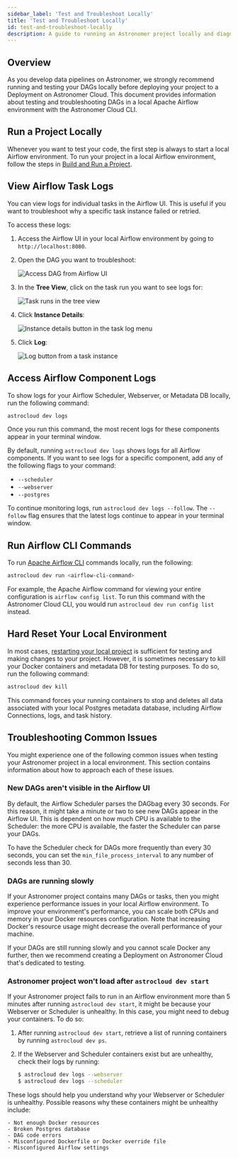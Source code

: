 ```yaml
---
sidebar_label: 'Test and Troubleshoot Locally'
title: 'Test and Troubleshoot Locally'
id: test-and-troubleshoot-locally
description: A guide to running an Astronomer project locally and diagnosing common problems.
---
```


## Overview

As you develop data pipelines on Astronomer, we strongly recommend running and testing your DAGs locally before deploying your project to a Deployment on Astronomer Cloud. This document provides information about testing and troubleshooting DAGs in a local Apache Airflow environment with the Astronomer Cloud CLI.

## Run a Project Locally

Whenever you want to test your code, the first step is always to start a local Airflow environment. To run your project in a local Airflow environment, follow the steps in [Build and Run a Project](develop-project.md#build-and-run-a-project-locally).

## View Airflow Task Logs

You can view logs for individual tasks in the Airflow UI. This is useful if you want to troubleshoot why a specific task instance failed or retried.

To access these logs:

1. Access the Airflow UI in your local Airflow environment by going to `http://localhost:8080`.
2. Open the DAG you want to troubleshoot:

    <div class="text--center">
    <img src="/img/docs/open-dag.png" alt="Access DAG from Airflow UI" />
    </div>

3. In the **Tree View**, click on the task run you want to see logs for:

    <div class="text--center">
    <img src="/img/docs/tree-view.png" alt="Task runs in the tree view" />
    </div>

4. Click **Instance Details**:

    <div class="text--center">
    <img src="/img/docs/instance-details.png" alt="Instance details button in the task log menu" />
    </div>

5. Click **Log**:

    <div class="text--center">
    <img src="/img/docs/task-log.png" alt="Log button from a task instance" />
    </div>

## Access Airflow Component Logs

To show logs for your Airflow Scheduler, Webserver, or Metadata DB locally, run the following command:

```sh
astrocloud dev logs
```

Once you run this command, the most recent logs for these components appear in your terminal window.

By default, running `astrocloud dev logs` shows logs for all Airflow components. If you want to see logs for a specific component, add any of the following flags to your command:

- `--scheduler`
- `--webserver`
- `--postgres`

To continue monitoring logs, run `astrocloud dev logs --follow`. The `--follow` flag ensures that the latest logs continue to appear in your terminal window.

## Run Airflow CLI Commands

To run [Apache Airflow CLI](https://airflow.apache.org/docs/apache-airflow/stable/cli-and-env-variables-ref.html) commands locally, run the following:

```sh
astrocloud dev run <airflow-cli-command>
```

For example, the Apache Airflow command for viewing your entire configuration is `airflow config list`. To run this command with the Astronomer Cloud CLI, you would run `astrocloud dev run config list` instead.

## Hard Reset Your Local Environment

In most cases, [restarting your local project](develop-project.md#restart-your-local-environment) is sufficient for testing and making changes to your project. However, it is sometimes necessary to kill your Docker containers and metadata DB for testing purposes. To do so, run the following command:

```sh
astrocloud dev kill
```

This command forces your running containers to stop and deletes all data associated with your local Postgres metadata database, including Airflow Connections, logs, and task history.

## Troubleshooting Common Issues

You might experience one of the following common issues when testing your Astronomer project in a local environment. This section contains information about how to approach each of these issues.

### New DAGs aren't visible in the Airflow UI

By default, the Airflow Scheduler parses the DAGbag every 30 seconds. For this reason, it might take a minute or two to see new DAGs appear in the Airflow UI. This is dependent on how much CPU is available to the Scheduler: the more CPU is available, the faster the Scheduler can parse your DAGs.

To have the Scheduler check for DAGs more frequently than every 30 seconds, you can set the `min_file_process_interval` to any number of seconds less than 30.

### DAGs are running slowly

If your Astronomer project contains many DAGs or tasks, then you might experience performance issues in your local Airflow environment. To improve your environment's performance, you can scale both CPUs and memory in your Docker resources configuration. Note that increasing Docker's resource usage might decrease the overall performance of your machine.

If your DAGs are still running slowly and you cannot scale Docker any further, then we recommend creating a Deployment on Astronomer Cloud that's dedicated to testing.

### Astronomer project won't load after `astrocloud dev start`

If your Astronomer project fails to run in an Airflow environment more than 5 minutes after running `astrocloud dev start`, it might be because your Webserver or Scheduler is unhealthy. In this case, you might need to debug your containers. To do so:

1. After running `astrocloud dev start`, retrieve a list of running containers by running `astrocloud dev ps`.
2. If the Webserver and Scheduler containers exist but are unhealthy, check their logs by running:

    ```sh
    $ astrocloud dev logs --webserver
    $ astrocloud dev logs --scheduler
    ```

These logs should help you understand why your Webserver or Scheduler is unhealthy. Possible reasons why these containers might be unhealthy include:

    - Not enough Docker resources
    - Broken Postgres database
    - DAG code errors
    - Misconfigured Dockerfile or Docker override file
    - Misconfigured Airflow settings
